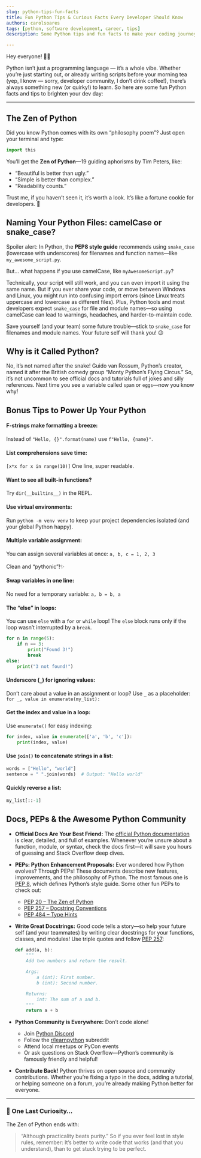 ```yaml
---
slug: python-tips-fun-facts
title: Fun Python Tips & Curious Facts Every Developer Should Know
authors: carolsoares
tags: [python, software development, career, tips]
description: Some Python tips and fun facts to make your coding journey more interesting!

---
```


Hey everyone! 🐍✨ <br/>

Python isn’t just a programming language — it’s a whole vibe. Whether you’re just starting out, or already writing scripts before your morning tea (yep, I know — sorry, developer community, I don’t drink coffee!), there’s always something new (or quirky!) to learn. So here are some fun Python facts and tips to brighten your dev day:

---

## The Zen of Python

Did you know Python comes with its own “philosophy poem”?
Just open your terminal and type:

```python
import this
```

You’ll get the **Zen of Python**—19 guiding aphorisms by Tim Peters, like:

* “Beautiful is better than ugly.”
* “Simple is better than complex.”
* “Readability counts.”

Trust me, if you haven’t seen it, it’s worth a look. It’s like a fortune cookie for developers. 🐍


## Naming Your Python Files: camelCase or snake\_case?

Spoiler alert: In Python, the **PEP8 style guide** recommends using `snake_case` (lowercase with underscores) for filenames and function names—like `my_awesome_script.py`.

But… what happens if you use camelCase, like `myAwesomeScript.py`?

Technically, your script will still work, and you can even import it using the same name. But if you ever share your code, or move between Windows and Linux, you might run into confusing import errors (since Linux treats uppercase and lowercase as different files). Plus, Python tools and most developers expect `snake_case` for file and module names—so using camelCase can lead to warnings, headaches, and harder-to-maintain code.

Save yourself (and your team) some future trouble—stick to `snake_case` for filenames and module names. Your future self will thank you! 😉



## Why is it Called Python?

No, it’s not named after the snake!
Guido van Rossum, Python’s creator, named it after the British comedy group “Monty Python’s Flying Circus.”
So, it’s not uncommon to see official docs and tutorials full of jokes and silly references.
Next time you see a variable called `spam` or `eggs`—now you know why!


## Bonus Tips to Power Up Your Python

#### **F-strings make formatting a breeze:**
Instead of `"Hello, {}".format(name)` use `f"Hello, {name}"`.


#### **List comprehensions save time:**
  `[x*x for x in range(10)]`
  One line, super readable.

#### **Want to see all built-in functions?**
  Try `dir(__builtins__)` in the REPL.

#### **Use virtual environments:**
  Run `python -m venv venv` to keep your project dependencies isolated (and your global Python happy).

#### **Multiple variable assignment:**
  You can assign several variables at once:
  `a, b, c = 1, 2, 3` <br/><br/>
  Clean and “pythonic”!✨

#### **Swap variables in one line:**
  No need for a temporary variable:
  `a, b = b, a`

#### **The “else” in loops:**
  You can use `else` with a `for` or `while` loop! The `else` block runs only if the loop wasn’t interrupted by a `break`.

  ```python
  for n in range(5):
      if n == 3:
          print("Found 3!")
          break
  else:
      print("3 not found!")
  ```

#### **Underscore (`_`) for ignoring values:**
  Don’t care about a value in an assignment or loop? Use `_` as a placeholder: <br/>
  `for _, value in enumerate(my_list):`

#### **Get the index and value in a loop:**
  Use `enumerate()` for easy indexing:

  ```python
  for index, value in enumerate(['a', 'b', 'c']):
      print(index, value)
  ```

#### **Use `join()` to concatenate strings in a list:**

  ```python
  words = ["Hello", "world"]
  sentence = " ".join(words)  # Output: "Hello world"
  ```

#### **Quickly reverse a list:**

  ```python
  my_list[::-1]
  ```


## Docs, PEPs & the Awesome Python Community

* **Official Docs Are Your Best Friend:**
  The [official Python documentation](https://docs.python.org/3/) is clear, detailed, and full of examples. Whenever you’re unsure about a function, module, or syntax, check the docs first—it will save you hours of guessing and Stack Overflow deep dives.

* **PEPs: Python Enhancement Proposals:**
  Ever wondered how Python evolves? Through PEPs! These documents describe new features, improvements, and the philosophy of Python. The most famous one is [PEP 8](https://peps.python.org/pep-0008/), which defines Python’s style guide.
  Some other fun PEPs to check out:

  * [PEP 20 – The Zen of Python](https://peps.python.org/pep-0020/)
  * [PEP 257 – Docstring Conventions](https://peps.python.org/pep-0257/)
  * [PEP 484 – Type Hints](https://peps.python.org/pep-0484/)

* **Write Great Docstrings:**
  Good code tells a story—so help your future self (and your teammates) by writing clear docstrings for your functions, classes, and modules!
  Use triple quotes and follow [PEP 257](https://peps.python.org/pep-0257/):

  ```python
  def add(a, b):
      """
      Add two numbers and return the result.

      Args:
          a (int): First number.
          b (int): Second number.

      Returns:
          int: The sum of a and b.
      """
      return a + b
  ```

* **Python Community is Everywhere:**
  Don’t code alone!

  * Join [Python Discord](https://pythondiscord.com/)
  * Follow the [r/learnpython](https://www.reddit.com/r/learnpython/) subreddit
  * Attend local meetups or PyCon events
  * Or ask questions on Stack Overflow—Python’s community is famously friendly and helpful!

* **Contribute Back!**
  Python thrives on open source and community contributions. Whether you’re fixing a typo in the docs, adding a tutorial, or helping someone on a forum, you’re already making Python better for everyone.

---

### 🧠 One Last Curiosity…

The Zen of Python ends with:

> “Although practicality beats purity.”
> So if you ever feel lost in style rules, remember: It’s better to write code that works (and that you understand), than to get stuck trying to be perfect.


